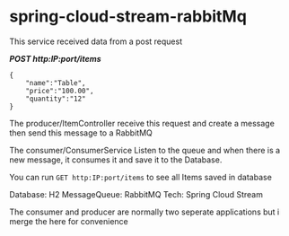 # spring-cloud-stream-rabbitMq

This service received data from a post request


**_POST http:IP:port/items_** 
```
{
	"name":"Table",
	"price":"100.00",
	"quantity":"12"
}
```

The producer/ItemController receive this request and create a message then send this message to a RabbitMQ

The consumer/ConsumerService Listen to the queue and when there is a new message, it consumes it and save it to the Database.

You can run `GET http:IP:port/items` to see all Items saved in database

Database: H2
MessageQueue: RabbitMQ
Tech: Spring Cloud Stream


The consumer and producer are normally two seperate applications but i merge the here for convenience 